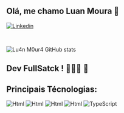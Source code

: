 ## Olá, me chamo Luan Moura 👋



[![Linkedin](https://img.shields.io/badge/LinkedIn-0077B5?style=for-the-badge&logo=linkedin&logoColor=white)](https://www.linkedin.com/in/luanmoura/)

<br>

![Lu4n M0ur4 GitHub stats](https://github-readme-stats.vercel.app/api?username=Lu4n-M0ur4&show_icons=true&theme=cobalt)



## Dev FullSatck ! 🧑🏽‍🎓 📖



## Principais Técnologias:


<div style="flex" >

![Html](https://img.shields.io/badge/HTML5-E34F26?style=for-the-badge&logo=html5&logoColor=white) ![Html](https://img.shields.io/badge/CSS3-1572B6?style=for-the-badge&logo=css3&logoColor=white) ![Html](https://img.shields.io/badge/JavaScript-323330?style=for-the-badge&logo=javascript&logoColor=F7DF1E) ![Html](https://img.shields.io/badge/-ReactJs-61DAFB?logo=react&logoColor=white&style=for-the-badge) ![TypeScript](https://img.shields.io/badge/typescript-%23007ACC.svg?style=for-the-badge&logo=typescript&logoColor=white)
 </div>


